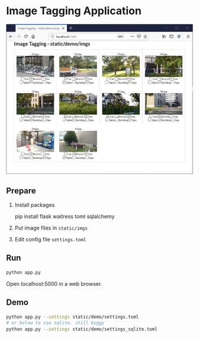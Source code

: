 # Image Tagging Application #
![screenshot](static/demo/screenshot.png "screenshot")

## Prepare ##
1. Install packages

    pip install flask waitress toml sqlalchemy

2. Put image files in `static/imgs`
3. Edit config file `settings.toml`

## Run ##
```sh
python app.py
```
Open localhost:5000 in a web browser.

## Demo ##
```sh
python app.py --settings static/demo/settings.toml
# or below to use sqlite. still buggy
python app.py --settings static/demo/settings_sqlite.toml